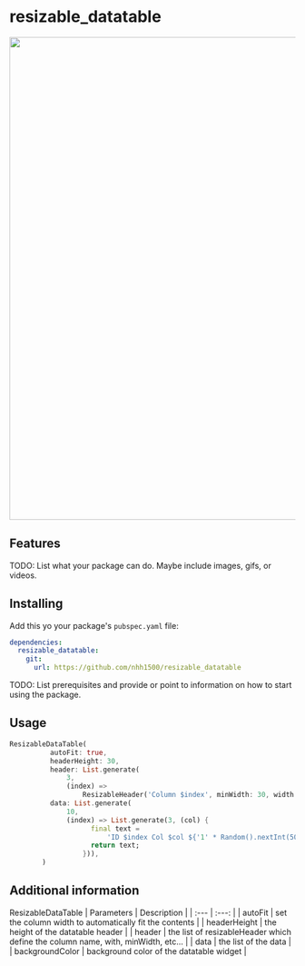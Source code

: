 # resizable_datatable
<img src="https://media.discordapp.net/attachments/343876281793773578/1145327302507499561/resizable_dt.gif.gif?width=1014&height=868" width = 1000 height = 850/>

## Features

TODO: List what your package can do. Maybe include images, gifs, or videos.

## Installing
Add this yo your package's `pubspec.yaml` file:
```yaml
dependencies:
  resizable_datatable:
    git:
      url: https://github.com/nhh1500/resizable_datatable
```

TODO: List prerequisites and provide or point to information on how to
start using the package.

## Usage
```dart
ResizableDataTable(
          autoFit: true,
          headerHeight: 30,
          header: List.generate(
              3,
              (index) =>
                  ResizableHeader('Column $index', minWidth: 30, width: 100)),
          data: List.generate(
              10,
              (index) => List.generate(3, (col) {
                    final text =
                        'ID $index Col $col ${'1' * Random().nextInt(50)}';
                    return text;
                  })),
        )
```

## Additional information
ResizableDataTable
| Parameters | Description | 
| :--- | :---: | 
| autoFit | set the column width to automatically fit the contents |
| headerHeight | the height of the datatable header | 
| header | the list of resizableHeader which define the column name, with, minWidth, etc... | 
| data | the list of the data | 
| backgroundColor | background color of the datatable widget |
